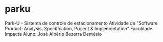 # parku
Park-U - Sistema de controle de estacionamento
Atividade de "Software Product: Analysis, Specification, Project & Implementation"
Faculdade Impacta
Aluno: José Albério Bezerra Demésio
